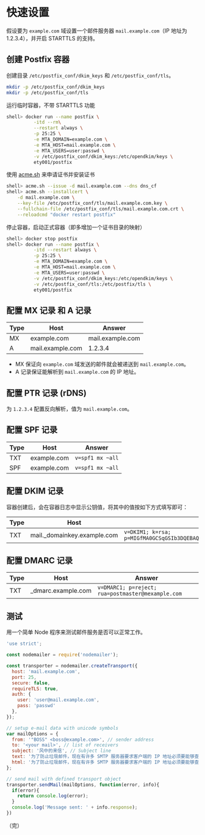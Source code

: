 # 快速设置

假设要为 `example.com` 域设置一个邮件服务器 `mail.example.com`（IP 地址为 1.2.3.4），并开启 STARTTLS 的支持。

## 创建 Postfix 容器

创建目录 `/etc/postfix_conf/dkim_keys` 和 `/etc/postfix_conf/tls`。

```sh
mkdir -p /etc/postfix_conf/dkim_keys
mkdir -p /etc/postfix_conf/tls
```

运行临时容器，不带 STARTTLS 功能

```sh
shell> docker run --name postfix \
          -itd --rm\
          --restart always \
          -p 25:25 \
          -e MTA_DOMAIN=example.com \
          -e MTA_HOST=mail.example.com \
          -e MTA_USERS=user:passwd \
          -v /etc/postfix_conf/dkim_keys:/etc/opendkim/keys \
          ety001/postfix
```

使用 [acme.sh](https://acme.sh) 来申请证书并安装证书

```sh
shell> acme.sh --issue -d mail.example.com --dns dns_cf
shell> acme.sh --installcert \
    -d mail.example.com \
    --key-file /etc/postfix_conf/tls/mail.example.com.key \
    --fullchain-file /etc/postfix_conf/tls/mail.example.com.crt \
    --reloadcmd "docker restart postfix"
```

停止容器，启动正式容器（即多增加一个证书目录的映射）

```sh
shell> docker stop postfix
shell> docker run --name postfix \
          -itd --restart always \
          -p 25:25 \
          -e MTA_DOMAIN=example.com \
          -e MTA_HOST=mail.example.com \
          -e MTA_USERS=user:passwd \
          -v /etc/postfix_conf/dkim_keys:/etc/opendkim/keys \
          -v /etc/postfix_conf/tls:/etc/postfix/tls \
          ety001/postfix
```

## 配置 MX 记录 和 A 记录

| Type   | Host              | Answer            |
|--------|-------------------|-------------------|
| MX     | example.com       | mail.example.com  |
| A      | mail.example.com  | 1.2.3.4           |

* MX 保证向 `example.com` 域发送的邮件就会被递送到 `mail.example.com`。
* A 记录保证能解析到 `mail.example.com` 的 IP 地址。

## 配置 PTR 记录 (rDNS)

为 `1.2.3.4` 配置反向解析，值为 `mail.example.com`。

## 配置 SPF 记录

| Type   | Host              | Answer              |
|--------|-------------------|---------------------|
| TXT    | example.com       | `v=spf1 mx ~all`    |
| SPF    | example.com       | `v=spf1 mx ~all`    |

## 配置 DKIM 记录

容器创建后，会在容器日志中显示公钥值，将其中的值按如下方式填写即可：

| Type   | Host                        | Answer              |
|--------|-----------------------------|---------------------|
| TXT    | mail._domainkey.example.com | `v=DKIM1; k=rsa; p=MIGfMA0GCSqGSIb3DQEBAQUAA4GNADCBiQKBgQCi3zFH65YkLK+Edfu3VeZH2ylOpNC3ADfkL2p1PjhWQXrzn65rvrh2YTqEEb8xGunWD9c422SBoxRdpVENhUqnbb1Tk0Xu58gfrN2muTIedFDtWx7irvySNtDgcWWIdXDaPFk/nodeutahtueaszEuLqI/DpKD/9mY9Mm5QIDAQAB`|

## 配置 DMARC 记录

| Type   | Host              | Answer              |
|--------|-------------------|---------------------|
| TXT    | _dmarc.example.com| `v=DMARC1; p=reject; rua=postmaster@mexample.com` |

## 测试

用一个简单 Node 程序来测试邮件服务是否可以正常工作。

```js
'use strict';

const nodemailer = require('nodemailer');

const transporter = nodemailer.createTransport({
  host: 'mail.example.com',
  port: 25,
  secure: false,
  requireTLS: true,
  auth: {
    user: 'user@mail.example.com',
    pass: 'passwd'
  },
});

// setup e-mail data with unicode symbols
var mailOptions = {
  from: '"BOSS" <boss@example.com>', // sender address
  to: '<your mail>', // list of receivers
  subject: '风中的来信', // Subject line
  text: '为了防止垃圾邮件，现在有许多 SMTP 服务器要求客户端的 IP 地址必须要能够查到有效的 PTR 记录。', // plaintext body
  html: '为了防止垃圾邮件，现在有许多 SMTP 服务器要求客户端的 IP 地址必须要能够查到有效的 PTR 记录。' // html body
};

// send mail with defined transport object
transporter.sendMail(mailOptions, function(error, info){
  if(error){
    return console.log(error);
  }
  console.log('Message sent: ' + info.response);
})
```

（完）

